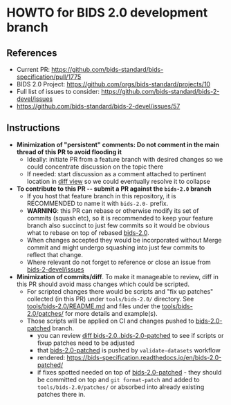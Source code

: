 # HOWTO for BIDS 2.0 development branch

## References

- Current PR: https://github.com/bids-standard/bids-specification/pull/1775
- BIDS 2.0 Project: https://github.com/orgs/bids-standard/projects/10
- Full list of issues to consider: https://github.com/bids-standard/bids-2-devel/issues
- https://github.com/bids-standard/bids-2-devel/issues/57

## Instructions

- **Minimization of "persistent" comments: Do not comment in the main thread of this PR to avoid flooding it**
  - Ideally: initiate PR from a feature branch with desired changes so we could concentrate discussion on the topic there
  - If needed: start discussion as a comment attached to pertinent location in [diff view](https://github.com/bids-standard/bids-specification/pull/1775/files) so we could eventually resolve it to collapse
- **To contribute to this PR -- submit a PR against the `bids-2.0` branch**
  - If you host that feature branch in this repository, it is RECOMMENDED to name it with `bids-2.0-` prefix.
  - **WARNING**: this PR can rebase or otherwise modify its set of commits (squash etc), so it is recommended to keep your feature branch also succinct to just few commits so it would be obvious what to rebase on top of rebased [bids-2.0].
  - When changes accepted they would be incorporated without Merge commit and might undergo squashing into just few commits to reflect that change.
  - Where relevant do not forget to reference or close an issue from [bids-2-devel/issues](https://github.com/bids-standard/bids-2-devel/issues)
- **Minimization of commits/diff**. To make it manageable to review, diff in this PR should avoid mass changes which could be scripted.
  - For scripted changes there would be scripts and "fix up patches" collected (in this PR) under `tools/bids-2.0/` directory. See [tools/bids-2.0/README.md](https://github.com/bids-standard/bids-specification/pull/1775/files) and files under the [tools/bids-2.0/patches/] for more details and example(s).
  - Those scripts will be applied on CI and changes pushed to [bids-2.0-patched](https://github.com/bids-standard/bids-specification/tree/bids-2.0) branch.
    - you can review [diff bids-2.0..bids-2.0-patched](https://github.com/bids-standard/bids-specification/compare/bids-2.0..bids-2.0-patched) to see if scripts or fixup patches need to be adjusted
    - that [bids-2.0-patched] is pushed by `validate-datasets` workflow
    - rendered: https://bids-specification.readthedocs.io/en/bids-2.0-patched/
    - if fixes spotted needed on top of [bids-2.0-patched] - they should be committed on top and `git format-patch` and added to `tools/bids-2.0/patches/` or absorbed into already existing patches there in.

[tools/bids-2.0/README.md]: https://github.com/bids-standard/bids-specification/pull/1775/files
[bids-2.0]: https://github.com/bids-standard/bids-specification/tree/bids-2.0
[bids-2.0-patched]: https://github.com/bids-standard/bids-specification/tree/bids-2.0-patched
[tools/bids-2.0/]: https://github.com/bids-standard/bids-specification/tree/bids-2.0/tools/bids-2.0/
[tools/bids-2.0/README.md]: https://github.com/bids-standard/bids-specification/tree/bids-2.0/tools/bids-2.0/README.md
[tools/bids-2.0/patches/]: https://github.com/bids-standard/bids-specification/tree/bids-2.0/tools/bids-2.0/patches
